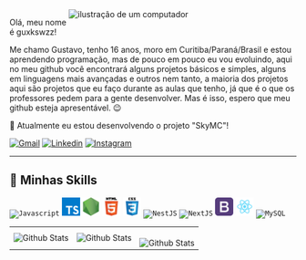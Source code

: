 <img src="https://raw.githubusercontent.com/MicaelliMedeiros/micaellimedeiros/master/image/computer-illustration.png" alt="ilustração de um computador" min-width="400px" max-width="400px" width="400px" align="right">

Olá, meu nome é guxkswzz!

Me chamo Gustavo, tenho 16 anos, moro em Curitiba/Paraná/Brasil e estou aprendendo programação, mas de pouco em pouco eu vou evoluindo, aqui no meu github você encontrará alguns
projetos básicos e simples, alguns em linguagens mais avançadas e outros nem tanto, a maioria dos projetos aqui são projetos que eu faço durante as aulas que tenho,
já que é o que os professores pedem para a gente desenvolver. Mas é isso, espero que meu github esteja apresentável. 😉

🔭 Atualmente eu estou desenvolvendo o projeto "SkyMC"!

<p align="left">
  <a href="mailto:gustavoananias2008@gmail.com" title="Gmail">
  <img src="https://img.shields.io/badge/-Gmail-FF0000?style=flat-square&labelColor=FF0000&logo=gmail&logoColor=white&link=mailto:gustavoananias2008@gmail.com" alt="Gmail"/></a>
  <a href="https://www.linkedin.com/in/gananias-dev/" title="LinkedIn">
  <img src="https://img.shields.io/badge/-Linkedin-0e76a8?style=flat-square&logo=Linkedin&logoColor=white&link=www.linkedin.com/in/gananias-dev" alt="Linkedin"/></a>
  <a href="https://www.instagram.com/guxkswz/" title="Instagram">
  <img src="https://img.shields.io/badge/-Instagram-DF0174?style=flat-square&labelColor=DF0174&logo=instagram&logoColor=white&link=https://www.instagram.com/guxkswz/" alt="Instagram"/></a>
</p>

---

## 🚀 Minhas Skills

<code><img height="32" src="https://logos-world.net/wp-content/uploads/2023/02/JavaScript-Emblem.png" alt="Javascript"/></code>
<code><img height="32" src="https://raw.githubusercontent.com/github/explore/80688e429a7d4ef2fca1e82350fe8e3517d3494d/topics/typescript/typescript.png" alt="Typescript"/></code>
<code><img height="32" src="https://raw.githubusercontent.com/github/explore/80688e429a7d4ef2fca1e82350fe8e3517d3494d/topics/nodejs/nodejs.png" alt="Nodejs"/></code>
<code><img height="32" src="https://raw.githubusercontent.com/github/explore/80688e429a7d4ef2fca1e82350fe8e3517d3494d/topics/html/html.png" alt="HTML5"/></code>
<code><img height="32" src="https://raw.githubusercontent.com/github/explore/80688e429a7d4ef2fca1e82350fe8e3517d3494d/topics/css/css.png" alt="CSS"/></code>
<code><img height="32" src="https://th.bing.com/th/id/R.b4f7f13e74266a7839dc2155796a0247?rik=pAyqn4QA0jh2bQ&pid=ImgRaw&r=0" alt="NestJS"/></code>
<code><img height="32" src="https://w7.pngwing.com/pngs/87/586/png-transparent-next-js-hd-logo.png" alt="NextJS"/></code>
<code><img height="32" src="https://raw.githubusercontent.com/github/explore/80688e429a7d4ef2fca1e82350fe8e3517d3494d/topics/bootstrap/bootstrap.png" alt="Bootstrap"/></code>
<code><img height="32" src="https://raw.githubusercontent.com/github/explore/80688e429a7d4ef2fca1e82350fe8e3517d3494d/topics/react/react.png" alt="React"/></code>
<code><img height="32" src="https://th.bing.com/th/id/R.8ede2d5e73498de3d75493f9c70cf32a?rik=mVNdwU4KYhKutQ&pid=ImgRaw&r=0" alt="MySQL"/></code>

<table>
  <tr>
    <td>
      <img
        align="left"
        src="https://github-readme-stats.vercel.app/api?username=guxkswzz&theme=dark&hide_border=false&include_all_commits=true"
        alt="Github Stats"
      />
    </td>
    <td>
 <img
        align="left"
        src="https://github-readme-stats.vercel.app/api/top-langs/?username=guxkswzz&theme=dark&hide_border=false&include_all_commits=true&count_private=true&layout=compact"
        alt="Github Stats"
      />
    </td>
    <td>
      <br />
      <img
        align="left"
        src="https://github-readme-streak-stats.herokuapp.com/?user=guxkswzz&theme=dark&hide_border=false"
        alt="Github Stats"
      />
    </td>
  </tr>
</table>
